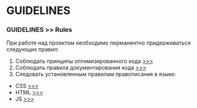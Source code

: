 # GUIDELINES

### GUIDELINES >> Rules
При работе над проектом необходимо перманентно придерживаться следующих правил:
1. Соблюдать принципы оптимизированного кода [>>>](../PROGRAMING/optimisation__.md)
2. Соблюдать правила документирования кода [>>>](../PROGRAMING/documentation__.md)
3. Следовать установленным правилам правописания в языке:
  - CSS [>>>](../CSS/spelling__.md)
  - HTML [>>>](../HTML/spelling__.md)
  - JS [>>>]()